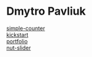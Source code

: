 # Dmytro Pavliuk
[simple-counter](https://pavliukdmytro.github.io/simple-counter/ "My work")  
[kickstart](https://pavliukdmytro.github.io/kickstart/ "kickstart")  
[portfolio](https://pavliukdmytro.github.io/portfolio/ "portfolio")  
[nut-slider](https://pavliukdmytro.github.io/nut-slider/ "portfolio")  
